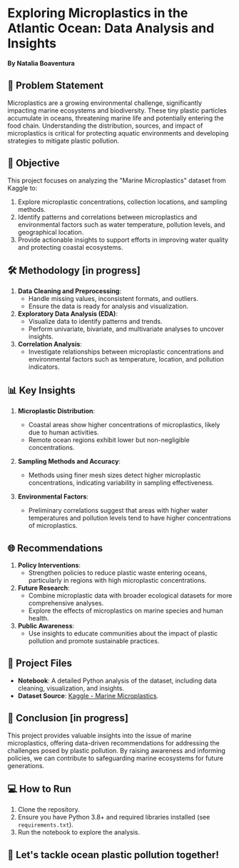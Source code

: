 # Exploring Microplastics in the Atlantic Ocean: Data Analysis and Insights  
**By Natalia Boaventura**  

## 🌊 Problem Statement  
Microplastics are a growing environmental challenge, significantly impacting marine ecosystems and biodiversity. These tiny plastic particles accumulate in oceans, threatening marine life and potentially entering the food chain. Understanding the distribution, sources, and impact of microplastics is critical for protecting aquatic environments and developing strategies to mitigate plastic pollution.  

## 🎯 Objective  
This project focuses on analyzing the "Marine Microplastics" dataset from Kaggle to:  
1. Explore microplastic concentrations, collection locations, and sampling methods.  
2. Identify patterns and correlations between microplastics and environmental factors such as water temperature, pollution levels, and geographical location.  
3. Provide actionable insights to support efforts in improving water quality and protecting coastal ecosystems.  

## 🛠️ Methodology  [in progress]
1. **Data Cleaning and Preprocessing**:  
   - Handle missing values, inconsistent formats, and outliers.  
   - Ensure the data is ready for analysis and visualization.  
2. **Exploratory Data Analysis (EDA)**:  
   - Visualize data to identify patterns and trends.  
   - Perform univariate, bivariate, and multivariate analyses to uncover insights.  
3. **Correlation Analysis**:  
   - Investigate relationships between microplastic concentrations and environmental factors such as temperature, location, and pollution indicators.  

## 📊 Key Insights  
1. **Microplastic Distribution**:  
   - Coastal areas show higher concentrations of microplastics, likely due to human activities.  
   - Remote ocean regions exhibit lower but non-negligible concentrations.  

2. **Sampling Methods and Accuracy**:  
   - Methods using finer mesh sizes detect higher microplastic concentrations, indicating variability in sampling effectiveness.  

3. **Environmental Factors**:  
   - Preliminary correlations suggest that areas with higher water temperatures and pollution levels tend to have higher concentrations of microplastics.  

## 🌐 Recommendations  
1. **Policy Interventions**:  
   - Strengthen policies to reduce plastic waste entering oceans, particularly in regions with high microplastic concentrations.  
2. **Future Research**:  
   - Combine microplastic data with broader ecological datasets for more comprehensive analyses.  
   - Explore the effects of microplastics on marine species and human health.  
3. **Public Awareness**:  
   - Use insights to educate communities about the impact of plastic pollution and promote sustainable practices.  

## 📁 Project Files  
- **Notebook**: A detailed Python analysis of the dataset, including data cleaning, visualization, and insights.  
- **Dataset Source**: [Kaggle - Marine Microplastics](https://www.kaggle.com/datasets/william2020/marine-microplastics).  

## 📝 Conclusion  [in progress]
This project provides valuable insights into the issue of marine microplastics, offering data-driven recommendations for addressing the challenges posed by plastic pollution. By raising awareness and informing policies, we can contribute to safeguarding marine ecosystems for future generations.  

## 💻 How to Run  
1. Clone the repository.  
2. Ensure you have Python 3.8+ and required libraries installed (see `requirements.txt`).  
3. Run the notebook to explore the analysis.  

## 🌟 Let's tackle ocean plastic pollution together!  
